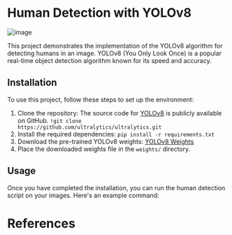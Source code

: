 # Human Detection with YOLOv8
![image](https://github.com/Buitruongvi/YOLOv8/assets/49474873/f1c4f5ea-fc69-4619-bc84-f9354a03422b)







This project demonstrates the implementation of the YOLOv8 algorithm for detecting humans in an image. YOLOv8 (You Only Look Once) is a popular real-time object detection algorithm known for its speed and accuracy.

## Installation

To use this project, follow these steps to set up the environment:

1. Clone the repository: The source code for [YOLOv8](https://github.com/ultralytics/ultralytics) is publicly available on GitHub. 
`!git clone https://github.com/ultralytics/ultralytics.git`
2. Install the required dependencies: `pip install -r requirements.txt`
3. Download the pre-trained YOLOv8 weights: [YOLOv8 Weights](https://yolov8-weights-url)
4. Place the downloaded weights file in the `weights/` directory.

## Usage

Once you have completed the installation, you can run the human detection script on your images. Here's an example command:

# References
